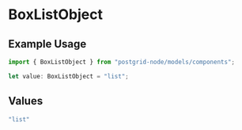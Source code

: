 # BoxListObject

## Example Usage

```typescript
import { BoxListObject } from "postgrid-node/models/components";

let value: BoxListObject = "list";
```

## Values

```typescript
"list"
```